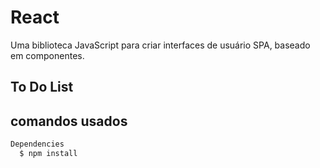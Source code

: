 # React  

Uma biblioteca JavaScript para criar interfaces de usuário SPA, baseado em componentes.

## To Do List

<!-- <img src="./To_do.png" width="800"> -->

## comandos usados

```sh
Dependencies
  $ npm install
```
